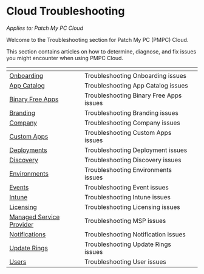# Cloud Troubleshooting

_Applies to: Patch My PC Cloud_

Welcome to the Troubleshooting section for Patch My PC (PMPC) Cloud.

This section contains articles on how to determine, diagnose, and fix issues you might encounter when using PMPC Cloud.

<table data-view="cards"><thead><tr><th></th><th></th><th></th></tr></thead><tbody><tr><td><a href="troubleshooting-onboarding-to-cloud/">Onboarding</a></td><td>Troubleshooting Onboarding issues</td><td></td></tr><tr><td><a href="troubleshooting-app-catalog-in-cloud/">App Catalog</a></td><td>Troubleshooting App Catalog issues</td><td></td></tr><tr><td><a href="troubleshooting-binary-free-apps/">Binary Free Apps</a></td><td>Troubleshooting Binary Free Apps issues</td><td></td></tr><tr><td><a href="troubleshooting-cloud-branding/">Branding</a></td><td>Troubleshooting Branding issues</td><td></td></tr><tr><td><a href="troubleshooting-a-cloud-company/">Company</a></td><td>Troubleshooting Company issues</td><td></td></tr><tr><td><a href="troubleshooting-custom-apps/">Custom Apps</a></td><td>Troubleshooting Custom Apps issues</td><td></td></tr><tr><td><a href="troubleshooting-cloud-deployments/">Deployments</a></td><td>Troubleshooting Deployment issues</td><td></td></tr><tr><td><a href="troubleshooting-cloud-discovery/">Discovery</a></td><td>Troubleshooting Discovery issues</td><td></td></tr><tr><td><a href="troubleshooting-cloud-environments/">Environments</a></td><td>Troubleshooting Environments issues</td><td></td></tr><tr><td><a href="troubleshooting-cloud-events/">Events</a></td><td>Troubleshooting Event issues</td><td></td></tr><tr><td><a href="troubleshooting-intune-apps-for-cloud/">Intune</a></td><td>Troubleshooting Intune issues</td><td></td></tr><tr><td><a href="troubleshooting-cloud-licensing/">Licensing</a></td><td>Troubleshooting Licensing issues</td><td></td></tr><tr><td><a href="troubleshooting-cloud-managed-service-provider/">Managed Service Provider</a></td><td>Troubleshooting MSP issues</td><td></td></tr><tr><td><a href="troubleshooting-cloud-notifications/">Notifications</a></td><td>Troubleshooting Notification issues</td><td></td></tr><tr><td><a href="troubleshooting-cloud-update-rings/">Update Rings</a></td><td>Troubleshooting Update Rings issues</td><td></td></tr><tr><td><a href="troubleshooting-cloud-users/">Users</a></td><td>Troubleshooting User issues</td><td></td></tr></tbody></table>
